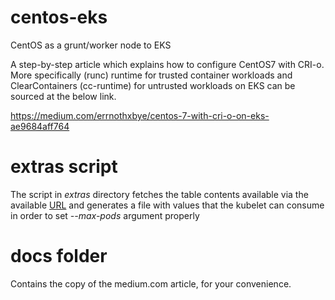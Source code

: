 # centos-eks
CentOS as a grunt/worker node to EKS

A step-by-step article which explains how to configure CentOS7 with CRI-o. More specifically  (runc) runtime 
for trusted container workloads and ClearContainers (cc-runtime) for untrusted workloads on EKS
can be sourced at the below link.

https://medium.com/errnothxbye/centos-7-with-cri-o-on-eks-ae9684aff764

# extras script
The script in *extras* directory fetches the table contents available via the available [URL](https://docs.aws.amazon.com/AWSEC2/latest/UserGuide/using-eni.html#AvailableIpPerENI) 
and generates a file with values that the kubelet can consume in order to set *--max-pods* argument properly

# docs folder
Contains the copy of the medium.com article, for your convenience.

